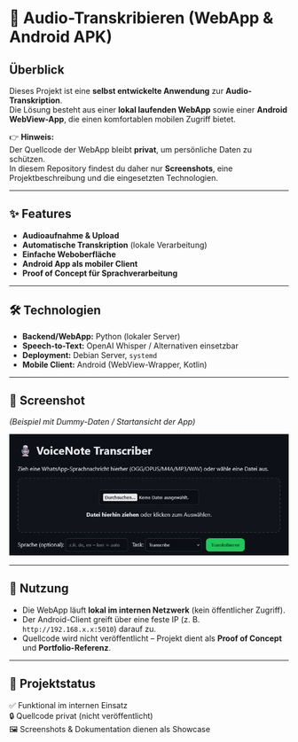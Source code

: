 # 🎤 Audio-Transkribieren (WebApp & Android APK)

## Überblick
Dieses Projekt ist eine **selbst entwickelte Anwendung** zur **Audio-Transkription**.  
Die Lösung besteht aus einer **lokal laufenden WebApp** sowie einer **Android WebView-App**, die einen komfortablen mobilen Zugriff bietet.  

👉 **Hinweis:**  
Der Quellcode der WebApp bleibt **privat**, um persönliche Daten zu schützen.  
In diesem Repository findest du daher nur **Screenshots**, eine Projektbeschreibung und die eingesetzten Technologien.

---

## ✨ Features
- **Audioaufnahme & Upload**  
- **Automatische Transkription** (lokale Verarbeitung)  
- **Einfache Weboberfläche**  
- **Android App als mobiler Client**  
- **Proof of Concept für Sprachverarbeitung**  

---

## 🛠️ Technologien
- **Backend/WebApp:** Python (lokaler Server)  
- **Speech-to-Text:** OpenAI Whisper / Alternativen einsetzbar  
- **Deployment:** Debian Server, `systemd`  
- **Mobile Client:** Android (WebView-Wrapper, Kotlin)  

---

## 📸 Screenshot
*(Beispiel mit Dummy-Daten / Startansicht der App)*  

![Screenshot](screenshots/ui.png)

---

## 🚀 Nutzung
- Die WebApp läuft **lokal im internen Netzwerk** (kein öffentlicher Zugriff).  
- Der Android-Client greift über eine feste IP (z. B. `http://192.168.x.x:5010`) darauf zu.  
- Quellcode wird nicht veröffentlicht – Projekt dient als **Proof of Concept** und **Portfolio-Referenz**.  

---

## 📂 Projektstatus
✅ Funktional im internen Einsatz  
🔒 Quellcode privat (nicht veröffentlicht)  
🖼 Screenshots & Dokumentation dienen als Showcase
